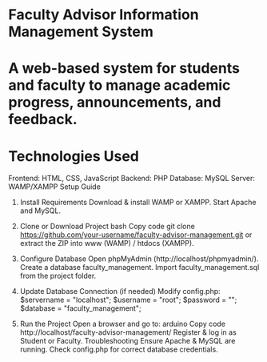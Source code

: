 # Faculty Advisor Information Management System
# A web-based system for students and faculty to manage academic progress, announcements, and feedback.
# Technologies Used
Frontend: HTML, CSS, JavaScript
Backend: PHP
Database: MySQL
Server: WAMP/XAMPP
Setup Guide
1. Install Requirements
Download & install WAMP or XAMPP.
Start Apache and MySQL.

2. Clone or Download Project
bash
Copy code
git clone https://github.com/your-username/faculty-advisor-management.git
or extract the ZIP into www (WAMP) / htdocs (XAMPP).

3. Configure Database
Open phpMyAdmin (http://localhost/phpmyadmin/).
Create a database faculty_management.
Import faculty_management.sql from the project folder.

4. Update Database Connection (if needed)
Modify config.php:
$servername = "localhost";
$username = "root";
$password = "";
$database = "faculty_management";

5. Run the Project
Open a browser and go to:
arduino
Copy code
http://localhost/faculty-advisor-management/
Register & log in as Student or Faculty.
Troubleshooting
Ensure Apache & MySQL are running.
Check config.php for correct database credentials.